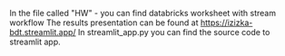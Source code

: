 In the file called "HW" - you can find databricks worksheet with stream workflow
The results presentation can be found at https://izizka-bdt.streamlit.app/ 
In streamlit_app.py you can find the source code to streamlit app.